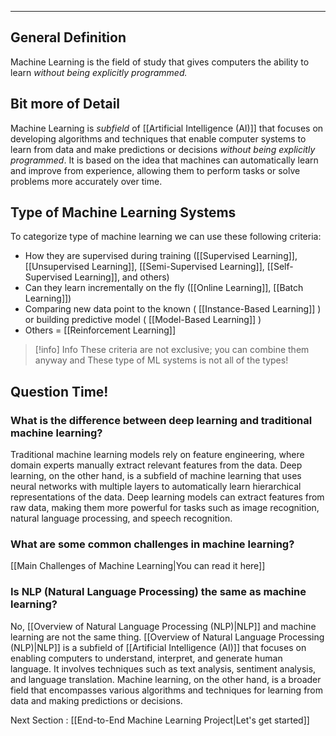 
----
## General Definition
Machine Learning is the field of study that gives computers the ability to learn *without being explicitly programmed.*

## Bit more of Detail
Machine Learning is *subfield* of [[Artificial Intelligence (AI)]] that focuses on developing algorithms and techniques that enable computer systems to learn from data and make predictions or decisions *without being explicitly programmed*. It is based on the idea that machines can automatically learn and improve from experience, allowing them to perform tasks or solve problems more accurately over time.

## Type of Machine Learning Systems
To categorize type of machine learning we can use these following criteria:
-  How they are supervised during training ([[Supervised Learning]], [[Unsupervised Learning]], [[Semi-Supervised Learning]], [[Self-Supervised Learning]], and others)
-  Can they learn incrementally on the fly ([[Online Learning]], [[Batch Learning]])
-  Comparing new data point to the known ( [[Instance-Based Learning]] ) or building predictive model ( [[Model-Based Learning]] )  
- Others = [[Reinforcement Learning]]

>[!info] Info
> These criteria are not exclusive; you can combine them anyway and These type of ML systems is not all of the types!


## Question Time!

### **What is the difference between deep learning and traditional machine learning?** 
Traditional machine learning models rely on feature engineering, where domain experts manually extract relevant features from the data. Deep learning, on the other hand, is a subfield of machine learning that uses neural networks with multiple layers to automatically learn hierarchical representations of the data. Deep learning models can extract features from raw data, making them more powerful for tasks such as image recognition, natural language processing, and speech recognition.

### **What are some common challenges in machine learning?**
[[Main Challenges of Machine Learning|You can read it here]]

### **Is NLP (Natural Language Processing) the same as machine learning?** 
No, [[Overview of Natural Language Processing (NLP)|NLP]] and machine learning are not the same thing. [[Overview of Natural Language Processing (NLP)|NLP]] is a subfield of [[Artificial Intelligence (AI)]] that focuses on enabling computers to understand, interpret, and generate human language. It involves techniques such as text analysis, sentiment analysis, and language translation. Machine learning, on the other hand, is a broader field that encompasses various algorithms and techniques for learning from data and making predictions or decisions.

 
 Next Section : [[End-to-End Machine Learning Project|Let's get started]]